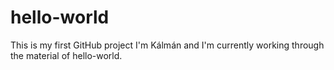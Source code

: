 # hello-world
This is my first GitHub project
I'm Kálmán and I'm currently working through the material of hello-world.
